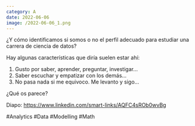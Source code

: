 ```yaml
--- 
category: A 
date: 2022-06-06 
image: /2022-06-06_1.png 
--- 
```


¿Y cómo identificamos si somos o no el perfil adecuado para estudiar una carrera de ciencia de datos?

Hay algunas características que diría suelen estar ahí:

1) Gusto por saber, aprender, preguntar, investigar…
2) Saber escuchar y empatizar con los demás…
3) No pasa nada si me equivoco. Me levanto y sigo…

¿Qué os parece?

Diapo: https://www.linkedin.com/smart-links/AQFC4sROb0wvBg

#Analytics #Data #Modelling #Math